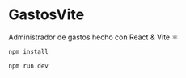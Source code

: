 # GastosVite

Administrador de gastos hecho con React &amp; Vite ⚛️

```
npm install

npm run dev
```

